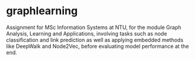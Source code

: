 # graphlearning
Assignment for MSc Information Systems at NTU, for the module Graph Analysis, Learning and Applications, involving tasks such as node classification and link prediction as well as applying embedded methods like DeepWalk and Node2Vec, before evaluating model performance at the end.
